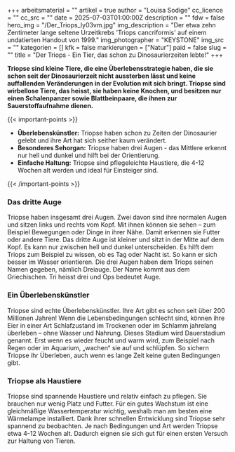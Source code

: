 +++
arbeitsmaterial = ""
artikel = true
author = "Louisa Sodige"
cc_licence = ""
cc_src = ""
date = 2025-07-03T01:00:00Z
description = ""
fdw = false
hero_img = "/Der_Triops_ly03vm.jpg"
img_description = "Der etwa zehn Zentimeter lange seltene Urzeitkrebs 'Triops cancriformis' auf einem undatierten Handout von 1999."
img_photographer = "KEYSTONE"
img_src = ""
kategorien = []
kfk = false
markierungen = ["Natur"]
paid = false
slug = ""
title = "Der Triops - Ein Tier, das schon zu Dinosaurierzeiten lebte!"
+++

**Triopse sind kleine Tiere, die eine Überlebensstrategie haben, die sie schon seit der Dinosaurierzeit nicht aussterben lässt und keine auffallenden Veränderungen in der Evolution mit sich bringt. Triopse sind wirbellose Tiere, das heisst, sie haben keine Knochen, und besitzen nur einen Schalenpanzer sowie Blattbeinpaare, die ihnen zur Sauerstoffaufnahme dienen.**

{{< important-points >}}

<ul>

<li><strong>Überlebenskünstler:</strong> Triopse haben schon zu Zeiten der Dinosaurier gelebt und ihre Art hat sich seither kaum verändert.
</li>

<li><strong>Besonderes Sehorgan:</strong> Triopse haben drei Augen - das Mittlere erkennt nur hell und dunkel und hilft bei der Orientierung.
</li>

<li><strong>Einfache Haltung:</strong> Triopse sind pflegeleichte Haustiere, die 4-12 Wochen alt werden und ideal für Einsteiger sind.
</li>

</ul>

{{< /important-points >}}

### Das dritte Auge

Triopse haben insgesamt drei Augen. Zwei davon sind ihre normalen Augen und sitzen links und rechts vom Kopf. Mit ihnen können sie sehen – zum Beispiel Bewegungen oder Dinge in ihrer Nähe. Damit erkennen sie Futter oder andere Tiere. Das dritte Auge ist kleiner und sitzt in der Mitte auf dem Kopf. Es kann nur zwischen hell und dunkel unterscheiden. Es hilft dem Triops zum Beispiel zu wissen, ob es Tag oder Nacht ist. So kann er sich besser im Wasser orientieren. Die drei Augen haben dem Triops seinen Namen gegeben, nämlich Dreiauge. Der Name kommt aus dem Griechischen. Tri heisst drei und Ops bedeutet Auge.  

### Ein Überlebenskünstler

Triopse sind echte Überlebenskünstler. Ihre Art gibt es schon seit über 200 Millionen Jahren! Wenn die Lebensbedingungen schlecht sind, können ihre Eier in einer Art Schlafzustand im Trockenen oder im Schlamm jahrelang überleben – ohne Wasser und Nahrung. Dieses Stadium wird Dauerstadium genannt. Erst wenn es wieder feucht und warm wird, zum Beispiel nach Regen oder im Aquarium, „wachen“ sie auf und schlüpfen. So sichern Triopse ihr Überleben, auch wenn es lange Zeit keine guten Bedingungen gibt.

### Triopse als Haustiere

Triopse sind spannende Haustiere und relativ einfach zu pflegen. Sie brauchen nur wenig Platz und Futter. Für ein gutes Wachstum ist eine gleichmäßige Wassertemperatur wichtig, weshalb man am besten eine Wärmelampe installiert. Dank ihrer schnellen Entwicklung sind Triopse sehr spannend zu beobachten. Je nach Bedingungen und Art werden Triopse etwa 4-12 Wochen alt. Dadurch eignen sie sich gut für einen ersten Versuch zur Haltung von Tieren.